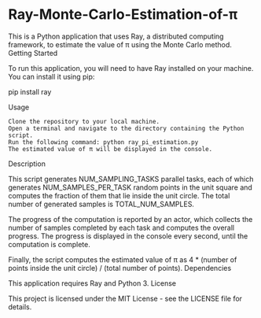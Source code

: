# Ray-Monte-Carlo-Estimation-of-π

This is a Python application that uses Ray, a distributed computing framework, to estimate the value of π using the Monte Carlo method.
Getting Started

To run this application, you will need to have Ray installed on your machine. You can install it using pip:

pip install ray

Usage

    Clone the repository to your local machine.
    Open a terminal and navigate to the directory containing the Python script.
    Run the following command: python ray_pi_estimation.py
    The estimated value of π will be displayed in the console.

Description

This script generates NUM_SAMPLING_TASKS parallel tasks, each of which generates NUM_SAMPLES_PER_TASK random points in the unit square and computes the fraction of them that lie inside the unit circle. The total number of generated samples is TOTAL_NUM_SAMPLES.

The progress of the computation is reported by an actor, which collects the number of samples completed by each task and computes the overall progress. The progress is displayed in the console every second, until the computation is complete.

Finally, the script computes the estimated value of π as 4 * (number of points inside the unit circle) / (total number of points).
Dependencies

This application requires Ray and Python 3.
License

This project is licensed under the MIT License - see the LICENSE file for details.
